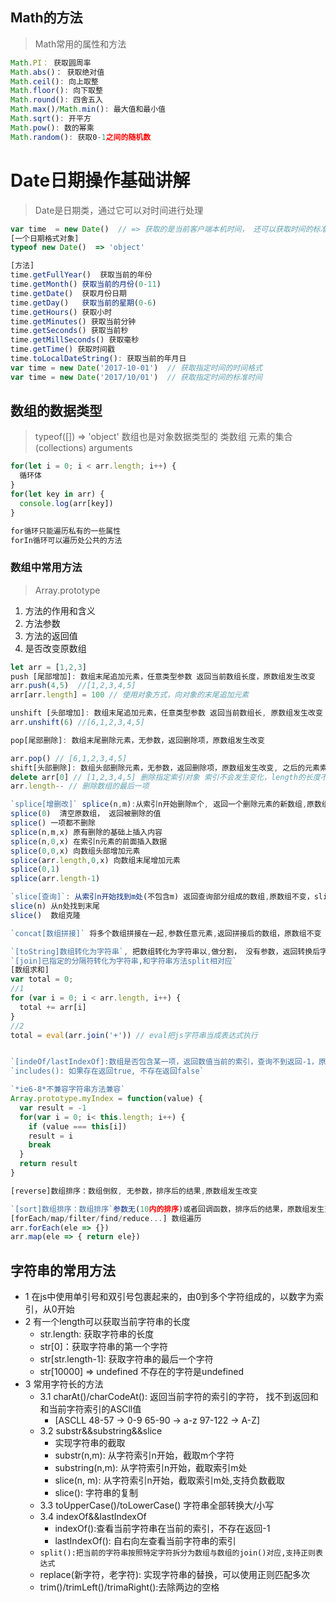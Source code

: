 ## Math的方法
> Math常用的属性和方法
```js
Math.PI： 获取圆周率
Math.abs()： 获取绝对值
Math.ceil(): 向上取整
Math.floor(): 向下取整
Math.round(): 四舍五入
Math.max()/Math.min(): 最大值和最小值
Math.sqrt(): 开平方
Math.pow(): 数的幂乘
Math.random(): 获取0-1之间的随机数
```
# Date日期操作基础讲解

> Date是日期类，通过它可以对时间进行处理

```javascript
var time  = new Date()  // => 获取的是当前客户端本机时间， 还可以获取时间的标准格式
[一个日期格式对象]
typeof new Date()  => 'object'

[方法]
time.getFullYear()  获取当前的年份
time.getMonth() 获取当前的月份(0-11)
time.getDate()  获取月份日期
time.getDay()   获取当前的星期(0-6)
time.getHours() 获取小时
time.getMinutes() 获取当前分钟
time.getSeconds() 获取当前秒
time.getMillSeconds() 获取毫秒
time.getTime() 获取时间戳
time.toLocalDateString(): 获取当前的年月日
var time = new Date('2017-10-01')  // 获取指定时间的时间格式
var time = new Date('2017/10/01')  // 获取指定时间的标准时间
```

## 数组的数据类型

> typeof([]) => 'object' 数组也是对象数据类型的
> 类数组 元素的集合(collections) arguments

```js
for(let i = 0; i < arr.length; i++) {
  循环体
}
for(let key in arr) {  
  console.log(arr[key])
}

for循环只能遍历私有的一些属性
forIn循环可以遍历处公共的方法
```

### 数组中常用方法

> Array.prototype

1. 方法的作用和含义
2. 方法参数
3. 方法的返回值
4. 是否改变原数组

```js
let arr = [1,2,3]
push [尾部增加]: 数组末尾追加元素，任意类型参数 返回当前数组长度，原数组发生改变
arr.push(4,5)  //[1,2,3,4,5]
arr[arr.length] = 100 // 使用对象方式，向对象的末尾追加元素

unshift [头部增加]: 数组末尾追加元素，任意类型参数 返回当前数组长, 原数组发生改变
arr.unshift(6) //[6,1,2,3,4,5]

pop[尾部删除]: 数组末尾删除元素，无参数，返回删除项，原数组发生改变

arr.pop() // [6,1,2,3,4,5]
shift[头部删除]: 数组头部删除元素，无参数，返回删除项，原数组发生改变, 之后的元素索引都会改变
delete arr[0] // [1,2,3,4,5] 删除指定索引对象 索引不会发生变化，length的长度不变,不会影响数组本身的结构特点
arr.length-- // 删除数组的最后一项

`splice[增删改]` splice(n,m):从索引n开始删除m个, 返回一个删除元素的新数组,原数组发生变化
splice(0)  清空原数组， 返回被删除的值
splice() 一项都不删除
splice(n,m,x) 原有删除的基础上插入内容
splice(n,0,x) 在索引n元素的前面插入数据
splice(0,0,x) 向数组头部增加元素
splice(arr.length,0,x) 向数组末尾增加元素
splice(0,1)
splice(arr.length-1)

`slice[查询]`: 从索引n开始找到m处(不包含m) 返回查询部分组成的数组,原数组不变，slice支持负数索引
slice(n) 从n处找到末尾
slice()  数组克隆

`concat[数组拼接]` 将多个数组拼接在一起,参数任意元素,返回拼接后的数组，原数组不变

`[toString]数组转化为字符串`, 把数组转化为字符串以,做分割， 没有参数，返回转换后字符串， 原数组不变
`[join]已指定的分隔符转化为字符串,和字符串方法split相对应`
[数组求和]
var total = 0;
//1
for (var i = 0; i < arr.length, i++) {
  total += arr[i]
}
//2
total = eval(arr.join('+')) // eval把js字符串当成表达式执行


`[indeOf/lastIndexOf]:数组是否包含某一项，返回数值当前的索引，查询不到返回-1，原数组不变，`
`includes(): 如果存在返回true, 不存在返回false`

`*ie6-8*不兼容字符串方法兼容`
Array.prototype.myIndex = function(value) {
  var result = -1
  for(var i = 0; i< this.length; i++) {
    if (value === this[i])
    result = i
    break
  }
  return result
}

[reverse]数组排序：数组倒叙, 无参数，排序后的结果,原数组发生改变

`[sort]数组排序：数组排序`参数无(10内的排序)或者回调函数，排序后的结果，原数组发生变化,回调函数[a-b升序] [b-a降序]
[forEach/map/filter/find/reduce...] 数组遍历
arr.forEach(ele => {})
arr.map(ele => { return ele})
```

## 字符串的常用方法
- 1 在js中使用单引号和双引号包裹起来的，由0到多个字符组成的，以数字为索引，从0开始
- 2 有一个length可以获取当前字符串的长度 
  - str.length: 获取字符串的长度
  - str[0]：获取字符串的第一个字符
  - str[str.length-1]: 获取字符串的最后一个字符
  - str[10000] => undefined 不存在的字符是undefined
- 3 常用字符长的方法
  - 3.1 charAt()/charCodeAt(): 返回当前字符的索引的字符， 找不到返回和和当前字符索引的ASCll值
    - [ASCLL 48-57 -> 0-9 65-90 -> a-z 97-122 -> A-Z]
  - 3.2 substr&&substring&&slice
    - 实现字符串的截取
    - substr(n,m): 从字符索引n开始，截取m个字符
    - substring(n,m): 从字符索引n开始，截取索引m处
    - slice(n, m): 从字符索引n开始，截取索引m处,支持负数截取
    - slice(): 字符串的复制
  - 3.3 toUpperCase()/toLowerCase() 字符串全部转换大/小写
  - 3.4 indexOf&&lastIndexOf
    - indexOf():查看当前字符串在当前的索引，不存在返回-1
    - lastIndexOf(): 自右向左查看当前字符串的索引
  - `split():把当前的字符串按照特定字符拆分为数组与数组的join()对应,支持正则表达式`
  - replace(新字符，老字符): 实现字符串的替换，可以使用正则匹配多次
  - trim()/trimLeft()/trimaRight():去除两边的空格
